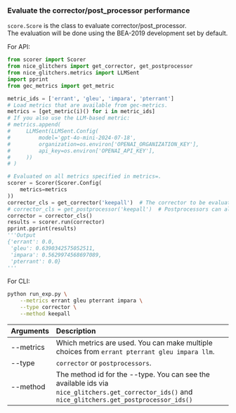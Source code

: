 ### Evaluate the corrector/post_processor performance

`score.Score` is the class to evaluate corrector/post_processor.  
The evaluation will be done using the BEA-2019 development set by default.

For API:
```python
from scorer import Scorer
from nice_glitchers import get_corrector, get_postprocessor
from nice_glitchers.metrics import LLMSent
import pprint
from gec_metrics import get_metric

metric_ids = ['errant', 'gleu', 'impara', 'pterrant']
# Load metrics that are available from gec-metrics.
metrics = [get_metric(i)() for i in metric_ids]
# If you also use the LLM-based metric:
# metrics.append(
#     LLMSent(LLMSent.Config(
#         model='gpt-4o-mini-2024-07-18',
#         organization=os.environ['OPENAI_ORGANIZATION_KEY'],
#         api_key=os.environ['OPENAI_API_KEY'],
#     ))
# )

# Evaluated on all metrics specified in metrics=.
scorer = Scorer(Scorer.Config(
    metrics=metrics
))
corrector_cls = get_corrector('keepall')  # The corrector to be evaluated
# corrector_cls = get_postprocessor('keepall')  # Postprocessors can also be used.
corrector = corrector_cls()
results = scorer.run(corrector)
pprint.pprint(results)
'''Output
{'errant': 0.0,
 'gleu': 0.6390342575052511,
 'impara': 0.5629974568697089,
 'pterrant': 0.0}
'''
```

For CLI:
```sh
python run_exp.py \
    --metrics errant gleu pterrant impara \
    --type corrector \
    --method keepall
```

|Arguments|Description|
|:--|:--|
|--metrics|Which metrics are used. You can make multiple choices from `errant pterrant gleu impara llm`. |
|--type|`corrector` or `postprocessors`.|
|--method|The method id for the --type. You can see the available ids via `nice_glitchers.get_corrector_ids()` and `nice_glitchers.get_postprocessor_ids()`|
